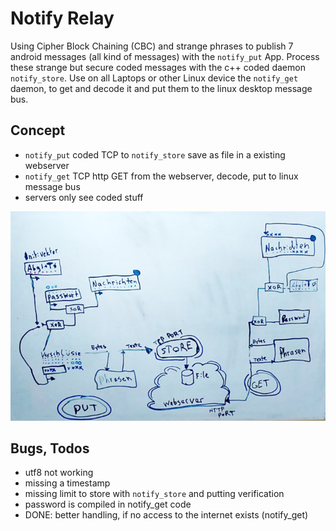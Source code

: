 # Notify Relay

Using Cipher Block Chaining (CBC) and strange phrases to publish 7 android
messages (all kind of messages) with the `notify_put` App. Process these
strange but secure coded messages with the c++ coded daemon `notify_store`.
Use on all Laptops or other Linux device the `notify_get` daemon, to
get and decode it and put them to the linux desktop message bus.

## Concept

- `notify_put` coded TCP to `notify_store` save as file in a existing webserver
- `notify_get` TCP http GET from the webserver, decode, put to linux message bus
- servers only see coded stuff

![Sketch](concept.jpg)

## Bugs, Todos

- utf8 not working
- missing a timestamp
- missing limit to store with `notify_store` and putting verification
- password is compiled in notify_get code
- DONE: better handling, if no access to the internet exists (notify_get)
